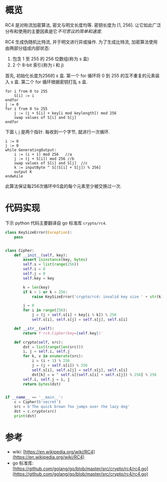 # 概览

RC4 是对称流加密算法, 密文与明文长度均等. 密钥长度为 [1, 256]. 让它如此广泛分布和使用的主要因素是它*不可思议的简单和速度*.

RC4 生成伪随机比特流, 并于明文进行异或操作. 为了生成比特流, 加密算法使用由两部分组成内部状态:

1. 包含 1 至 255 的 256 位数组(称为 s 盒)
2. 2 个 8-bit 索引(称为 i 和 j)

首先, 初始化长度为256的 s 盒. 第一个 for 循环将 0 到 255 的互不重复的元素装入 s 盒. 第二个 for 循环根据密钥打乱 s 盒.

```
for i from 0 to 255
    S[i] := i
endfor
j := 0
for i from 0 to 255
    j := (j + S[i] + key[i mod keylength]) mod 256
    swap values of S[i] and S[j]
endfor
```

下面 i, j 是两个指针. 每收到一个字节, 就进行一次循环.

```
i := 0
j := 0
while GeneratingOutput:
    i := (i + 1) mod 256   //a
    j := (j + S[i]) mod 256 //b
    swap values of S[i] and S[j]  //c
    k := inputByte ^ S[(S[i] + S[j]) % 256]
    output K
endwhile
```

此算法保证每256次循环中S盒的每个元素至少被交换过一次.

# 代码实现

下示 python 代码主要翻译自 go 标准库 `crypto/rc4`.

```py
class KeySizeError(Exception):
    pass


class Cipher:
    def __init__(self, key):
        assert isinstance(key, bytes)
        self.s = list(range(256))
        self.i = 0
        self.j = 0
        self.key = key

        k = len(key)
        if k < 1 or k > 256:
            raise KeySizeError('crypto/rc4: invalid key size ' + str(k))

        j = 0
        for i in range(256):
            j = (j + self.s[i] + key[i % k]) % 256
            self.s[i], self.s[j] = self.s[j], self.s[i]

    def __str__(self):
        return f'rc4.Cipher(key={self.key})'

    def crypto(self, src):
        dst = list(range(len(src)))
        i, j = self.i, self.j
        for k, v in enumerate(src):
            i = (i + 1) % 256
            j = (j + self.s[i]) % 256
            self.s[i], self.s[j] = self.s[j], self.s[i]
            dst[k] = v ^ self.s[(self.s[i] + self.s[j]) % 256] % 256
        self.i, self.j = i, j
        return bytes(dst)


if __name__ == '__main__':
    c = Cipher(b'secret')
    src = b'The quick brown fox jumps over the lazy dog'
    dst = c.crypto(src)
    print(dst)
```

# 参考
- wiki: [https://en.wikipedia.org/wiki/RC4](https://en.wikipedia.org/wiki/RC4)
- go 标准库: [https://github.com/golang/go/blob/master/src/crypto/rc4/rc4.go](https://github.com/golang/go/blob/master/src/crypto/rc4/rc4.go)
